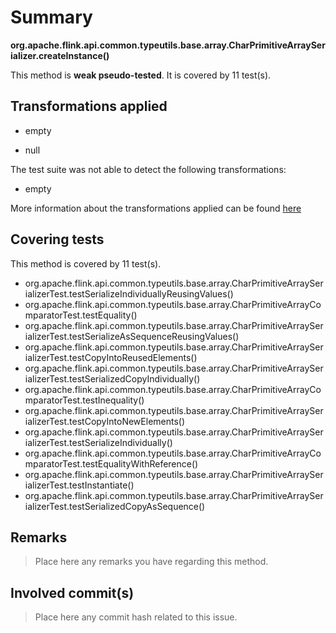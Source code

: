 # Summary
**org.apache.flink.api.common.typeutils.base.array.CharPrimitiveArraySerializer.createInstance()**

This method is **weak pseudo-tested**.
It is covered by 11 test(s). 


## Transformations applied

- empty

- null


The test suite was not able to detect the following transformations:
 * empty 


More information about the transformations applied can be found [here](https://github.com/STAMP-project/pitest-descartes)

## Covering tests
This method is covered by 11 test(s).
* org.apache.flink.api.common.typeutils.base.array.CharPrimitiveArraySerializerTest.testSerializeIndividuallyReusingValues()
* org.apache.flink.api.common.typeutils.base.array.CharPrimitiveArrayComparatorTest.testEquality()
* org.apache.flink.api.common.typeutils.base.array.CharPrimitiveArraySerializerTest.testSerializeAsSequenceReusingValues()
* org.apache.flink.api.common.typeutils.base.array.CharPrimitiveArraySerializerTest.testCopyIntoReusedElements()
* org.apache.flink.api.common.typeutils.base.array.CharPrimitiveArraySerializerTest.testSerializedCopyIndividually()
* org.apache.flink.api.common.typeutils.base.array.CharPrimitiveArrayComparatorTest.testInequality()
* org.apache.flink.api.common.typeutils.base.array.CharPrimitiveArraySerializerTest.testCopyIntoNewElements()
* org.apache.flink.api.common.typeutils.base.array.CharPrimitiveArraySerializerTest.testSerializeIndividually()
* org.apache.flink.api.common.typeutils.base.array.CharPrimitiveArrayComparatorTest.testEqualityWithReference()
* org.apache.flink.api.common.typeutils.base.array.CharPrimitiveArraySerializerTest.testInstantiate()
* org.apache.flink.api.common.typeutils.base.array.CharPrimitiveArraySerializerTest.testSerializedCopyAsSequence()


## Remarks
> Place here any remarks you have regarding this method.

## Involved commit(s)

> Place here any commit hash related to this issue.

